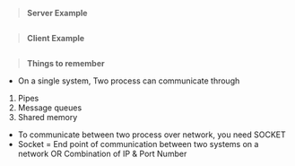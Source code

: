 > **Server Example**

```
```

> **Client Example**

```
```

> **Things to remember**

- On a single system, Two process can communicate through
1. Pipes
2. Message queues
3. Shared memory
- To communicate between two process over network, you need SOCKET
- Socket = End point of communication between two systems on a network OR Combination of IP & Port Number

